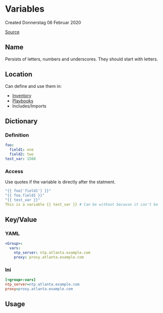 # Variables
Created Donnerstag 06 Februar 2020

[Source](https://docs.ansible.com/ansible/latest/user_guide/playbooks_variables.html)

Name
----
Persists of letters, numbers and underscores. They should start with letters.

Location
--------
Can define and use them in:

* [Inventory](../Inventory.md)
* [Playbooks](./Playbooks.md)
* Includes/Imports


Dictionary
----------

### Definition
```yaml
foo:
  field1: one
  field2: two
test_var: 1568
```


### Access
Use quotes if the variable is directly after the statment.
```yaml
"{{ foo['field1'] }}"
"{{ foo.field1 }}"
"{{ test_var }}"
This is a variable {{ test_var }} # Can be withoot because it can't be mistaken with a dictionary
```


Key/Value
---------

### YAML
```yaml
<Group>:
  vars:
    ntp_server: ntp.atlanta.example.com
    proxy: proxy.atlanta.example.com
```


### Ini
```ini
[<group>:vars]
ntp_server=ntp.atlanta.example.com
proxy=proxy.atlanta.example.com
```


Usage
-----
```yaml

```

